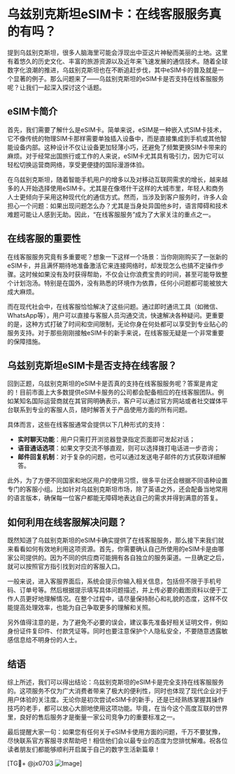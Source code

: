 # 乌兹别克斯坦eSIM卡：在线客服服务真的有吗？

提到乌兹别克斯坦，很多人脑海里可能会浮现出中亚这片神秘而美丽的土地。这里有着悠久的历史文化、丰富的旅游资源以及近年来飞速发展的通信技术。随着全球数字化浪潮的推进，乌兹别克斯坦也在不断追赶步伐，其中eSIM卡的普及就是一个显著的例子。那么问题来了——乌兹别克斯坦的eSIM卡是否支持在线客服服务呢？让我们一起深入探讨这个话题。

## eSIM卡简介

首先，我们需要了解什么是eSIM卡。简单来说，eSIM是一种嵌入式SIM卡技术，它不像传统的物理SIM卡那样需要单独插入设备中，而是直接集成到手机或其他智能设备内部。这种设计不仅让设备更加轻薄小巧，还避免了频繁更换SIM卡带来的麻烦。对于经常出国旅行或工作的人来说，eSIM卡尤其具有吸引力，因为它可以轻松切换运营商网络，享受更便捷的国际漫游体验。

在乌兹别克斯坦，随着智能手机用户的增多以及对移动互联网需求的增长，越来越多的人开始选择使用eSIM卡。尤其是在像塔什干这样的大城市里，年轻人和商务人士更倾向于采用这种现代化的通信方式。然而，当涉及到客户服务时，许多人会担心一个问题：如果出现问题怎么办？尤其是当身处异国他乡时，语言障碍和技术难题可能让人感到无助。因此，“在线客服服务”成为了大家关注的重点之一。

## 在线客服的重要性

在线客服服务究竟有多重要呢？想象一下这样一个场景：当你刚刚购买了一张新的eSIM卡，并且满怀期待地准备激活它来连接网络时，却发现怎么也搞不定操作步骤。这时候如果没有及时获得帮助，不仅会让你浪费宝贵的时间，甚至可能导致整个计划泡汤。特别是在国外，没有熟悉的环境作为依靠，任何小问题都可能被放大成大麻烦。

而在现代社会中，在线客服恰恰解决了这些问题。通过即时通讯工具（如微信、WhatsApp等），用户可以直接与客服人员沟通交流，快速解决各种疑问。更重要的是，这种方式打破了时间和空间限制，无论你身在何处都可以享受到专业贴心的服务支持。对于那些刚刚接触eSIM卡的新手来说，在线客服无疑是一个非常重要的保障措施。

## 乌兹别克斯坦eSIM卡是否支持在线客服？

回到正题，乌兹别克斯坦的eSIM卡是否真的支持在线客服服务呢？答案是肯定的！目前市面上大多数提供eSIM卡服务的公司都会配备相应的在线客服团队。例如某知名国际运营商就在其官网明确表示，客户可以通过官方网站或者社交媒体平台联系到专业的客服人员，随时解答关于产品使用方面的所有问题。

具体而言，这些在线客服通常会提供以下几种形式的支持：
- **实时聊天功能**：用户只需打开浏览器登录指定页面即可发起对话；
- **语音通话选项**：如果文字交流不够直观，则可以选择拨打电话进一步咨询；
- **邮件回复机制**：对于复杂的问题，也可以通过发送电子邮件的方式获取详细解答。

此外，为了方便不同国家和地区用户的使用习惯，很多平台还会根据不同语种设置专门的客服小组。比如针对乌兹别克斯坦市场，除了英语之外，还会配备当地常用的语言版本，确保每一位客户都能无障碍地表达自己的需求并得到满意的答复。

## 如何利用在线客服解决问题？

既然知道了乌兹别克斯坦的eSIM卡确实提供了在线客服服务，那么接下来我们就来看看如何有效地利用这项资源。首先，你需要确认自己所使用的eSIM卡是由哪家公司提供的。因为不同的供应商可能拥有各自独立的服务渠道。一旦确定之后，就可以按照官方指引找到对应的客服入口。

一般来说，进入客服界面后，系统会提示你输入相关信息，包括但不限于手机号码、订单号等。然后根据提示填写具体问题描述，并上传必要的截图资料以便于工作人员更好地理解情况。在整个过程中，请尽量保持耐心和礼貌的态度，这样不仅能提高处理效率，也能为自己争取更多的理解和关照。

另外值得注意的是，为了避免不必要的误会，建议事先准备好相关证明文件，例如身份证件复印件、付款凭证等。同时也要注意保护个人隐私安全，不要随意透露敏感信息给不明身份的人士。

## 结语

综上所述，我们可以得出结论：乌兹别克斯坦的eSIM卡是完全支持在线客服服务的。这项服务不仅为广大消费者带来了极大的便利性，同时也体现了现代企业对于用户体验的关注度。无论你是初次尝试eSIM卡的新手，还是已经熟练掌握其操作技巧的老手，都可以放心大胆地使用这项功能。毕竟，在当今这个高度互联的世界里，良好的售后服务才是衡量一家公司竞争力的重要标准之一。

最后提醒大家一句：如果您有任何关于eSIM卡使用方面的问题，千万不要犹豫，尽快联系官方客服寻求帮助吧！相信他们会以最专业的态度为您排忧解难。祝各位读者朋友们都能够顺利开启属于自己的数字生活新篇章！

[TG💪+ @jx0703 ![Image](https://github.com/user-attachments/assets/dbca1d08-cadb-493c-b0ec-ad6f7a83f270)]